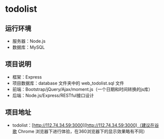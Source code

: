 # todolist

## 运行环境
- 服务器：Node.js
- 数据库：MySQL


## 项目说明
- 框架：Express
- 项目数据库：database 文件夹中的 web_todolist.sql 文件
- 前端：Bootstrap/jQuery/Ajax/moment.js（一个日期和时间转换的js库）
- 后端：Node.js/Express/RESTful接口设计


## 项目地址
- todolist：[http://112.74.34.59:3000](http://112.74.34.59:3000)（建议在谷歌 Chrome 浏览器下进行体验，在360浏览器下的显示效果略有不同）